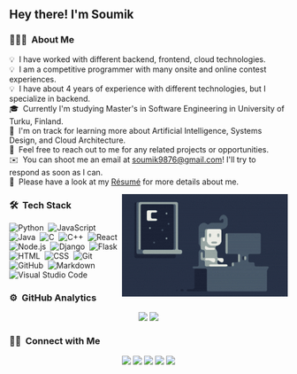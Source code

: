 <h2>Hey there! I'm Soumik</h2>

<!-- ## 👋 &nbsp;Hey there! I'm Aditya -->

### 👨🏻‍💻 &nbsp;About Me

💡 &nbsp;I have worked with different backend, frontend, cloud technologies. \
💡 &nbsp;I am a competitive programmer with many onsite and online contest experiences. \
💡 &nbsp;I have about 4 years of experience with different technologies, but I specialize in backend. \
🎓 &nbsp;Currently I'm studying Master's in Software Engineering in University of Turku, Finland.\
🌱 &nbsp;I'm on track for learning more about Artificial Intelligence, Systems Design, and Cloud Architecture.\
💬 &nbsp;Feel free to reach out to me for any related projects or opportunities.\
✉️ &nbsp;You can shoot me an email at soumik9876@gmail.com! I'll try to respond as soon as I can.\
📄 &nbsp;Please have a look at my [Résumé](https://drive.google.com/file/d/1-SHQCVWFDliw3j4tpbAoMRt6W1zYOi81/view?usp=sharing) for more details about me.

<img alt="Night Coding" src="https://raw.githubusercontent.com/AVS1508/AVS1508/master/assets/Night-Coding.gif" align="right"/>

### 🛠 &nbsp;Tech Stack

![Python](https://img.shields.io/badge/-Python-05122A?style=flat&logo=python)&nbsp;
![JavaScript](https://img.shields.io/badge/-JavaScript-05122A?style=flat&logo=javascript)&nbsp;
![Java](https://img.shields.io/badge/-Java-05122A?style=flat&logo=Java&logoColor=FFA518)&nbsp;
![C](https://img.shields.io/badge/-C-05122A?style=flat&logo=C&logoColor=A8B9CC)&nbsp;
![C++](https://img.shields.io/badge/-C++-05122A?style=flat&logo=C%2B%2B&logoColor=00599C)&nbsp;
![React](https://img.shields.io/badge/-React-05122A?style=flat&logo=react)&nbsp;
![Node.js](https://img.shields.io/badge/-Node.js-05122A?style=flat&logo=node.js)&nbsp;
![Django](https://img.shields.io/badge/-Django-05122A?style=flat&logo=django&logoColor=092E20)&nbsp;
![Flask](https://img.shields.io/badge/-Flask-05122A?style=flat&logo=flask)&nbsp;
![HTML](https://img.shields.io/badge/-HTML-05122A?style=flat&logo=HTML5)&nbsp;
![CSS](https://img.shields.io/badge/-CSS-05122A?style=flat&logo=CSS3&logoColor=1572B6)&nbsp;
![Git](https://img.shields.io/badge/-Git-05122A?style=flat&logo=git)&nbsp;
![GitHub](https://img.shields.io/badge/-GitHub-05122A?style=flat&logo=github)&nbsp;
![Markdown](https://img.shields.io/badge/-Markdown-05122A?style=flat&logo=markdown)
![Visual Studio Code](https://img.shields.io/badge/-Visual%20Studio%20Code-05122A?style=flat&logo=visual-studio-code&logoColor=007ACC)&nbsp;

### ⚙️ &nbsp;GitHub Analytics

<p align="center">
  <img height="180em" src="https://github-readme-stats-eight-theta.vercel.app/api?username=soumik9876&show_icons=true&theme=algolia&include_all_commits=true&count_private=true"/>
  <img height="180em" src="https://github-readme-stats-eight-theta.vercel.app/api/top-langs/?username=soumik9876&layout=compact&langs_count=8&theme=algolia&count_private=true"/>
</p>

### 🤝🏻 &nbsp;Connect with Me

<p align="center">
<a href="https://soumikroy.vercel.app/"><img src="https://img.shields.io/badge/soumikroy-blue?logo=googlechrome&logoColor=white&style=flat
"/></a>
<a href="https://www.linkedin.com/in/soumik-roy-20b768168/"><img src="https://img.shields.io/badge/-LinkedIn-0077B5?style=flat&logo=Linkedin&logoColor=white"/></a>
<a href="mailto:soumik9876@gmail.com"><img src="https://img.shields.io/badge/-Gmail-D14836?style=flat&logo=Gmail&logoColor=white"/></a>
<a href="https://leetcode.com/u/soumik9876/"><img src="https://img.shields.io/badge/-LeetCode-yellow?style=flat&logo=leetcode&logoColor=white"/></a>
<a href="https://codeforces.com/profile/soumik9876"><img src="https://img.shields.io/badge/-CodeForces-grey?style=flat&logo=codeforces&logoColor=white"/></a>
